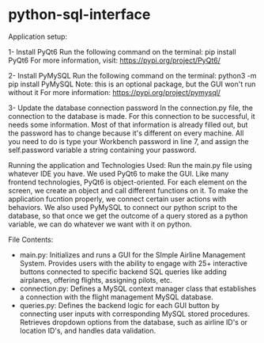 # python-sql-interface

Application setup:

1- Install PyQt6
Run the following command on the terminal: pip install PyQt6
For more information, visit: https://pypi.org/project/PyQt6/

2- Install PyMySQL
Run the following command on the terminal: python3 -m pip install PyMySQL
Note: this is an optional package, but the GUI won't run without it
For more information: https://pypi.org/project/pymysql/

3- Update the database connection password
In the connection.py file, the connection to the database is made. For this connection to be successful, it needs some information. Most of that information is already filled out, but the password has to change because it's different on every machine. All you need to do is type your Workbench password in line 7, and assign the self.password variable a string containing your password.

Running the application and Technologies Used: Run the main.py file using whatever IDE you have. We used PyQt6 to make the GUI. Like many frontend technologies, PyQt6 is object-oriented. For each element on the screen, we create an object and call different functions on it. To make the application fucntion properly, we connect certain user actions with behaviors. We also used PyMySQL to connect our python script to the database, so that once we get the outcome of a query stored as a python variable, we can do whatever we want with it on python.

File Contents:

- main.py: Initializes and runs a GUI for the SImple Airline Management System. Provides users with the ability to engage with 25+ interactive buttons connected to specific backend SQL queries like adding airplanes, offering flights, assigning pilots, etc. 
- connection.py: Defines a MySQL context manager class that establishes a connection with the flight management MySQL database.
- queries.py: Defines the backend logic for each GUI button by connecting user inputs with corresponding MySQL stored procedures. Retrieves dropdown options from the database, such as airline ID's or location ID's, and handles data validation. 
